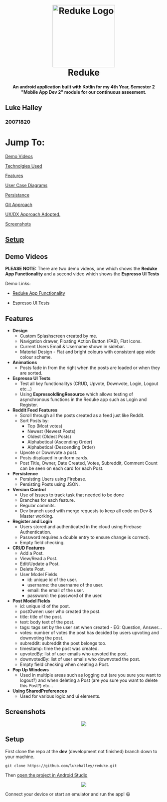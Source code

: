 
<h1 align="center">
  <br>
  <a href="https://i.ibb.co/C93y7np/redukeiconblue.png"><img src="https://i.ibb.co/C93y7np/redukeiconblue.png" alt="Reduke Logo" width="200"></a>
  <br>
  Reduke
  <br>
</h1>

<h4 align="center">An android application built with Kotlin for my 4th Year, Semester 2 "Mobile App Dev 2" module for our continuous assesment.</a></h4>

## Luke Halley
### 20071820

# Jump To:

[Demo Videos](https://gitlab.com/stork-group/stork-web-service/wikis/Home/#setup)

[Technolgies Used](https://gitlab.com/stork-group/stork-web-service/wikis/Home/#tests)

[Features](https://gitlab.com/stork-group/stork-web-service/wikis/Home/#tests)

[User Case Diagrams](https://gitlab.com/stork-group/stork-web-service/wikis/Home/#user-stories)

[Persistance](https://gitlab.com/stork-group/stork-web-service/wikis/Home/#user-stories)

[Git Approach](https://gitlab.com/stork-group/stork-web-service/wikis/Home/#user-stories)

[UX/DX Approach Adopted.](https://gitlab.com/stork-group/stork-web-service/wikis/Home/#user-stories)
 
[Screenshots](https://gitlab.com/stork-group/stork-web-service/wikis/Home#status-codes)

## [Setup](https://gitlab.com/stork-group/stork-web-service/wikis/Home/#setup)

## Demo Videos

**PLEASE NOTE:** There are two demo videos, one which shows the **Reduke App Functionality** and a second video which shows the **Espresso UI Tests**

Demo Links:

- [Reduke App Functionality](https://youtu.be/LO0r3PZQhF4)

- [Espresso UI Tests](https://youtu.be/ncm8QSMwZus)

## Features
* **Design**
  - Custom Splashscreen created by me.
  - Navigation drawer, Floating Action Button (FAB), Flat Icons.
  - Current Users Email & Username shown in sidebar.
  - Material Design - Flat and bright colours with consistent app wide colour scheme.
* **Animations**
  - Posts fade in from the right when the posts are loaded or when they are sorted.
* **Espresso UI Tests**
  - Test all key functionalitys (CRUD, Upvote, Downvote, Login, Logout etc...)
  - Using **EspressoIdlingResource** which allows testing of asynchronous functions in the Reduke app such as Login and Register.
* **Reddit Feed Features**
  - Scroll through all the posts created as a feed just like Reddit.
  - Sort Posts by:
    - Top (Most votes)
    - Newest (Newest Posts)
    - Oldest (Oldest Posts)
    - Alphabetical (Ascending Order)
    - Alphabetical (Descending Order)
  - Upvote or Downvote a post.
  - Posts displayed in uniform cards.
  - Post Title, Owner, Date Created, Votes, Subreddit, Comment Count can be seen on each card for each Post.
* **Persistence**
  - Persisting Users using Firebase.
  - Persisting Posts using JSON.
* **Version Control**
  - Use of Issues to track task that needed to be done
  - Branches for each feature.
  - Regular commits.
  - Dev branch used with merge requests to keep all code on Dev & Master working.
* **Register and Login**
  - Users stored and authenticated in the cloud using Firebase Authentication.
  - Password requires a double entry to ensure change is correct).
  - Empty field checking.
* **CRUD Features**
  - Add a Post.
  - View/Read a Post.
  - Edit/Update a Post.
  - Delete Post.
  * User Model Fields
    - id: unique id of the user.
    - username: the username of the user.
    - email: the email of the user.
    - password: the password of the user.
* **Post Model Fields**
  - id: unique id of the post.
  - postOwner: user who created the post.
  - title: title of the post.
  - text: body text of the post.
  - tags: tags set by the user set when created - EG: Question, Answer...
  - votes: number of votes the post has decided by users upvoting and downvoting the post.
  - subreddit: subreddit the post belongs too.
  - timestamp: time the post was created.
  - upvotedBy: list of user emails who upvoted the post.
  - downvotedBy: list of user emails who downvoted the post.
  - Empty field checking when creating a Post.
* **Pop Up Windows**
  - Used in multiple areas such as logging out (are you sure you want to logout?) and when deleting a Post (are you sure you want to delete this Post?) etc...
* **Using SharedPreferences**
  - Used for various logic and ui elements.

## Screenshots

<p align="center">
  <img src="https://i.imgur.com/6LL3cSp.jpg">
</p>

## Setup

First clone the repo at the **dev** (development not finished) branch down to your machine.

`git clone https://github.com/lukehalley/reduke.git`

Then [open the project in Android Studio](https://github.com/dogriffiths/HeadFirstAndroid/wiki/How-to-open-a-project-in-Android-Studio)

<p align="center">
  <img src="https://i.imgur.com/zUipbb3.png">
</p>

Connect your device or start an emulator and run the app! 😃
